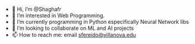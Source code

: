 - 👋 Hi, I’m @Shaghafr
- 👀 I’m interested in Web Programming.
- 🌱 I’m currently programming in Python especifically Neural Network libs
- 💞️ I’m looking to collaborate on ML and AI projects
- 📫 How to reach me: email sfereido@villanova.edu

<!---
Shaghafr/Shaghafr is a ✨ special ✨ repository because its `README.md` (this file) appears on your GitHub profile.
You can click the Preview link to take a look at your changes.
--->
